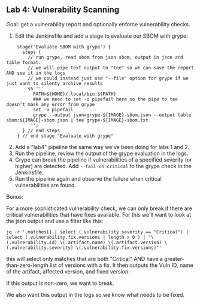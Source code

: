 ## Lab 4: Vulnerability Scanning

Goal: get a vulnerability report and optionally enforce vulnerability checks.

1. Edit the Jenkinsfile and add a stage to evaluate our SBOM with grype:
```
    stage('Evaluate SBOM with grype') {
      steps {
        // run grype, read sbom from json sbom, output in json and table format. 
        // we will pipe text output to "tee" so we can save the report AND see it in the logs
        // we could instead just use "--file" option for grype if we just want to silenty archive results
        sh '''
          PATH=${HOME}/.local/bin:${PATH}
          ### we need to set -o pipefail here so the pipe to tee doesn't mask any error from grype
          set -o pipefail
          grype --output json=grype-${IMAGE}-sbom.json --output table sbom:${IMAGE}-sbom.json | tee grype-${IMAGE}-sbom.txt
        ''';
      } // end steps
    } // end stage "Evaluate with grype"
```
2. Add a "lab4" pipeline the same way we've been doing for labs 1 and 2.
3. Run the pipeline, review the output of the grype evaluation in the logs.
4. Grype can break the pipeline if vulnerabilities of a specified severity (or higher) are detected.  Add `--fail-on critical` to the grype check in the Jenkinsfile.
5. Run the pipeline again and observe the failure when critical vulnerabilities are found.

Bonus:

For a more sophisticated vulnerability check, we can only break if there are critical vulnerabilities that have fixes available.  For this we'll want to look at the json output and use a filter like this:

```
jq -r '.matches[] | select (.vulnerability.severity == "Critical") | select (.vulnerability.fix.versions | length > 0 ) | "\(.vulnerability.id) \(.artifact.name) \(.artifact.version) \(.vulnerability.severity) \(.vulnerability.fix.versions)"'
```

this will select only matches that are both "Critical" AND have a greater-than-zero-length list of versions with a fix.  It then outputs the Vuln ID, name of the artifact, affected version, and fixed version.

If this output is non-zero, we want to break.

We also want this output in the logs so we know what needs to be fixed.

